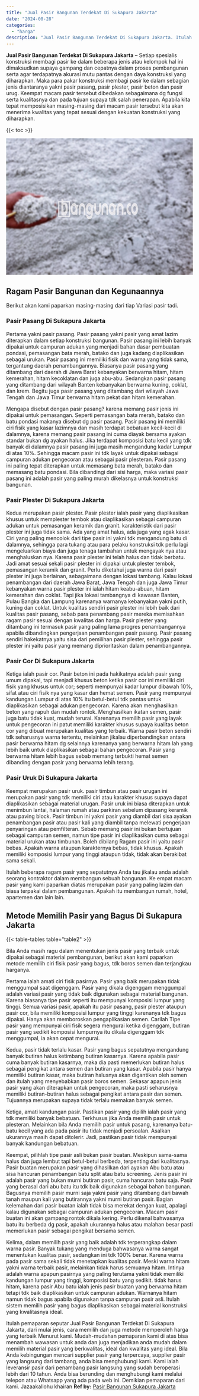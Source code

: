 ```yaml
---
title: "Jual Pasir Bangunan Terdekat Di Sukapura Jakarta"
date: "2024-08-28"
categories: 
  - "harga"
description: "Jual Pasir Bangunan Terdekat Di Sukapura Jakarta. Itulah pemaparan seputar Jual Pasir Bangunan Terdekat Di Sukapura Jakarta, dari mulai jenis, cara memilih d..."
---
```


**Jual Pasir Bangunan Terdekat Di Sukapura Jakarta** – Setiap spesialis konstruksi membagi pasir ke dalam beberapa jenis atau kelompok hal ini dimaksudkan supaya gampang dan cepatnya dalam proses pembangunan serta agar terdapatnya akurasi mutu pantas dengan daya konstruksi yang diharapkan. Maka para pakar konstruksi membagi pasir ke dalam sebagian jenis diantaranya yakni pasir pasang, pasir plester, pasir beton dan pasir urug. Keempat macam pasir tersebut dibedakan sebagaimana dg fungsi serta kualitasnya dan pada tujuan supaya tdk salah penerapan. Apabila kita tepat memposisikan masing-masing dari macam pasir tersebut kita akan menerima kwalitas yang tepat sesuai dengan kekuatan konstruksi yang diharapkan.

{{< toc >}}

![Jual Pasir Bangunan Terdekat Di Sukapura Jakarta](/images/jual-pasir-bangunan-64.png)

## Ragam Pasir Bangunan dan Kegunaannya

Berikut akan kami paparkan masing-masing dari tiap Variasi pasir tadi.

### Pasir Pasang Di Sukapura Jakarta

Pertama yakni pasir pasang. Pasir pasang yakni pasir yang amat lazim diterapkan dalam setiap konstruksi bangunan. Pasir pasang ini lebih banyak dipakai untuk campuran adukan yang menjadi bahan dasar pembuatan pondasi, pemasangan bata merah, batako dan juga kadang diaplikasikan sebagai urukan. Pasir pasang ini memiliki fisik dan warna yang tidak sama, tergantung daerah penambangannya. Biasanya pasir pasang yang ditambang dari daerah di Jawa Barat kebanyakan berwarna hitam, hitam kemerahan, hitam kecoklatan dan juga abu-abu. Sedangkan pasir pasang yang ditambang dari wilayah Banten kebanyakan berwarna kuning, coklat, dan krem. Begitu juga pasir pasang yang ditambang dari wilayah Jawa Tengah dan Jawa Timur berwarna hitam pekat dan hitam kemerahan.

Mengapa disebut dengan pasir pasang? karena memang pasir jenis ini dipakai untuk pemasangan. Seperti pemasangan bata merah, batako dan batu pondasi makanya disebut dg pasir pasang. Pasir pasang ini memiliki ciri fisik yang kasar lazimnya dan masih terdapat bebatuan kecil-kecil di dalamnya, karena memang pasir pasang ini cuma diayak bersama ayakan standar bukan dg ayakan halus. Jika terdapat komposisi batu kecil yang tdk banyak di dalamnya pasir pasang ini juga masih mengandung kadar Lumpur di atas 10%. Sehingga macam pasir ini tdk layak untuk dipakai sebagai campuran adukan pengecoran atau sebagai pasir plesteran. Pasir pasang ini paling tepat diterapkan untuk memasang bata merah, batako dan memasang batu pondasi. Bila dibandingi dari sisi harga, maka variasi pasir pasang ini adalah pasir yang paling murah dikelasnya untuk konstruksi bangunan.

### Pasir Plester Di Sukapura Jakarta

Kedua merupakan pasir plester. Pasir plester ialah pasir yang diaplikasikan khusus untuk memplester tembok atau diaplikasikan sebagai campuran adukan untuk pemasangan keramik dan granit. karakteristik dari pasir plester ini juga tidak sama. Ada yang amat halus, ada juga yang agak kasar. Ciri yang paling mencolok dari tipe pasir ini yakni tdk mengandung batu di dalamnya, sehingga para tukang atau para pelaku konstruksi tdk perlu lagi mengeluarkan biaya dan juga tenaga tambahan untuk mengayak nya atau menghaluskan nya. Karena pasir plester ini telah halus dan tidak berbatu. Jadi amat sesuai sekali pasir plester ini dipakai untuk plester tembok, pemasangan keramik dan granit. Perlu diketahui juga warna dari pasir plester ini juga berlainan, sebagaimana dengan lokasi tambang. Kalau lokasi penambangan dari daerah Jawa Barat, Jawa Tengah dan juga Jawa Timur kebanyakan warna pasir plester ini ialah hitam keabu-abuan, hitam kemerahan dan coklat. Tapi jika lokasi tambangnya di kawasan Banten, Pulau Bangka dan Lampung karenanya warnanya kebanyakan yakni putih, kuning dan coklat. Untuk kualitas sendiri pasir plester ini lebih baik dari kualitas pasir pasang, sebab para penambang pasir mereka memisahkan ragam pasir sesuai dengan kwalitas dan harga. Pasir plester yang ditambang ini termasuk pasir yang paling lama progres penambangannya apabila dibandingkan pengerjaan penambangan pasir pasang. Pasir pasang sendiri hakekatnya yaitu sisa dari pemilihan pasir plester, sehingga pasir plester ini yaitu pasir yang memang diprioritaskan dalam penambangannya.

### Pasir Cor Di Sukapura Jakarta

Ketiga ialah pasir cor. Pasir beton ini pada hakikatnya adalah pasir yang umum dipakai, tapi menjadi khusus beton ketika pasir cor ini memiliki ciri fisik yang khusus untuk cor; seperti mempunyai kadar lumpur dibawah 10%, sifat atau ciri fisik nya yang kasar dan hemat semen. Pasir yang mempunyai kandungan Lumpur di atas 10% itu betul-betul tdk pantas untuk diaplikasikan sebagai adukan pengecoran. Karena akan menghasilkan beton yang rapuh dan mudah rontok. Menghasilkan ikatan semen, pasir juga batu tidak kuat, mudah terurai. Karenanya memilih pasir yang layak untuk pengecoran ini patut memiliki karakter khusus supaya kualitas beton cor yang dibuat merupakan kualitas yang terbaik. Warna pasir beton sendiri tdk seharusnya warna tertentu, melainkan jikalau diperbandingkan antara pasir berwarna hitam dg selainnya karenanya yang berwarna hitam lah yang lebih baik untuk diaplikasikan sebagai bahan pengecoran. Pasir yang berwarna hitam lebih bagus sebab memang terbukti hemat semen dibanding dengan pasir yang berwarna lebih terang.

### Pasir Uruk Di Sukapura Jakarta

Keempat merupakan pasir uruk. pasir timbun atau pasir urugan ini merupakan pasir yang tdk memiliki ciri atau karakter khusus supaya dapat diaplikasikan sebagai material urugan. Pasir uruk ini biasa diterapkan untuk menimbun lantai, halaman rumah atau parkiran sebelum dipasang keramik atau paving block. Pasir timbun ini yakni pasir yang diambil dari sisa ayakan penambangan pasir atau pasir kali yang diambil tanpa melewati pengerjaan penyaringan atau pemfilteran. Sebab memang pasir ini bukan bertujuan sebagai campuran semen, namun tipe pasir ini diaplikasikan cuma sebagai material urukan atau timbunan. Boleh dibilang Ragam pasir ini yaitu pasir bebas. Apakah warna ataupun karakternya bebas, tidak khusus. Apakah memiliki komposisi lumpur yang tinggi ataupun tidak, tidak akan berakibat sama sekali.

Itulah beberapa ragam pasir yang sepatutnya Anda tau jikalau anda adalah seorang kontraktor dalam membangun sebuah bangunan. Ke empat macam pasir yang kami paparkan diatas merupakan pasir yang paling lazim dan biasa terpakai dalam pembangunan. Apakah itu membangun rumah, hotel, apartemen dan lain lain.

## Metode Memilih Pasir yang Bagus Di Sukapura Jakarta

{{< table-tables table="table2" >}}

Bila Anda masih ragu dalam menentukan jenis pasir yang terbaik untuk dipakai sebagai material pembangunan, berikut akan kami paparkan metode memilih ciri fisik pasir yang bagus, tdk boros semen dan terjangkau harganya.

Pertama ialah amati ciri fisik pasirnya. Pasir yang baik merupakan tidak menggumpal saat digenggam. Pasir yang dikala digenggam menggumpal adalah variasi pasir yang tidak baik digunakan sebagai material bangunan. Karena biasanya tipe pasir seperti itu mempunyai komposisi lumpur yang tinggi. Semua variasi pasir, apakah itu pasir pasang, pasir plester ataupun pasir cor, bila memiliki komposisi lumpur yang tinggi karenanya tdk bagus dipakai. Hanya akan memboroskan pengaplikasian semen. Carilah Tipe pasir yang mempunyai ciri fisik segera mengurai ketika digenggam, butiran pasir yang sedikit komposisi lumpurnya itu dikala digenggam tdk menggumpal, ia akan cepat mengurai.

Kedua, pasir tidak terlalu kasar. Pasir yang bagus sepatutnya mengandung banyak butiran halus ketimbang butiran kasarnya. Karena apabila pasir cuma banyak butiran kasarnya, maka dia pasti memerlukan butiran halus sebagai pengikat antara semen dan butiran yang kasar. Apabila pasir hanya memiliki butiran kasar, maka butiran halusnya akan digantikan oleh semen dan itulah yang menyebabkan pasir boros semen. Sekasar apapun jenis pasir yang akan diterapkan untuk pengecoran, maka pasti seharusnya memiliki butiran-butiran halus sebagai pengikat antara pasir dan semen. Tujuannya merupakan supaya tidak terlalu memakan banyak semen.

Ketiga, amati kandungan pasir. Pastikan pasir yang dipilih ialah pasir yang tdk memiliki banyak bebatuan. Terkhusus jika Anda memilih pasir untuk plesteran. Melainkan bila Anda memilih pasir untuk pasang, karenanya batu-batu kecil yang ada pada pasir itu tidak menjadi persoalan. Asalkan ukurannya masih dapat ditolerir. Jadi, pastikan pasir tidak mempunyai banyak kandungan bebatuan.

Keempat, pilihlah tipe pasir asli bukan pasir buatan. Meskipun sama-sama halus dan juga lembut tapi betul-betul berbeda, terpenting dari kualitasnya. Pasir buatan merupakan pasir yang dihasilkan dari ayakan Abu batu atau sisa hancuran penambangan batu split atau batu screening. Jenis pasir ini adalah pasir yang bukan murni butiran pasir, cuma hancuran batu saja. Pasir yang berasal dari abu batu itu tdk baik digunakan sebagai bahan bangunan. Bagusnya memilih pasir murni saja yakni pasir yang ditambang dari bawah tanah maupun kali yang butirannya yakni murni butiran pasir. Bagian kelemahan dari pasir buatan ialah tidak bisa merekat dengan kuat, apalagi kalau digunakan sebagai campuran adukan pengecoran. Macam pasir buatan ini akan gampang rontok dikala kering. Perlu dikenal bahwasanya batu itu berbeda dg pasir, apakah ukurannya halus atau malahan besar pasti memerlukan pasir sebagai pengikat bersama semen.

Kelima, dalam memilih pasir yang baik adalah tdk terperangkap dalam warna pasir. Banyak tukang yang menduga bahwasanya warna sangat menentukan kualitas pasir, sedangkan ini tdk 100% benar. Karena warna pada pasir sama sekali tidak menetapkan kualitas pasir. Meski warna hitam yakni warna terbaik pasir, melainkan tidak harus semuanya hitam. Intinya adalah warna apapun pasirnya yang paling terutama yakni tidak memiliki kandungan lumpur yang tinggi, komposisi batu yang sedikit. tidak harus hitam, karena pasir Abu batu ialah jenis pasir buatan yang berwarna hitam tetapi tdk baik diaplikasikan untuk campuran adukan. Warnanya hitam namun tidak bagus apabila digunakan tanpa campuran pasir asli. Itulah sistem memilih pasir yang bagus diaplikasikan sebagai material konstruksi yang kwalitasnya ideal.

Itulah pemaparan seputar Jual Pasir Bangunan Terdekat Di Sukapura Jakarta, dari mulai jenis, cara memilih dan juga metode memperoleh harga yang terbaik Menurut kami. Mudah-mudahan pemaparan kami di atas bisa menambah wawasan untuk anda dan juga menjadikan anda mudah dalam memilih material pasir yang berkwalitas, ideal dan kwalitas yang ideal. Bila Anda kebingungan mencari supplier pasir yang terpercaya, supplier pasir yang langsung dari tambang, anda bisa menghubungi kami. Kami ialah leveransir pasir dari penambang pasir langsung yang sudah beroperasi lebih dari 10 tahun. Anda bisa berunding dan menghubungi kami melalui telepon atau Whatsapp yang ada pada web ini. Demikian pemaparan dari kami. Jazaakallohu khairan
**Ref by:** [Pasir Bangunan Sukapura Jakarta](https://id.wikipedia.org/wiki/Pasir)
